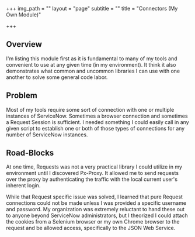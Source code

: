 +++
img_path = ""
layout = "page"
subtitle = ""
title = "Connectors (My Own Module)"

+++
## Overview

I'm listing this module first as it is fundamental to many of my tools and convenient to use at any given time (in my environment). It think it also demonstrates what common and uncommon libraries I can use with one another to solve some general code labor.

## Problem

Most of my tools require some sort of connection with one or multiple instances of ServiceNow. Sometimes a browser connection and sometimes a Request Session is sufficient. I needed something I could easily call in any given script to establish one or both of those types of connections for any number of ServiceNow instances.

## Road-Blocks

At one time, Requests was not a very practical library I could utilize in my environment until I discovered Px-Proxy. It allowed me to send requests over the proxy by authenticating the traffic with the local current user's inherent login.

While that Request specific issue was solved, I learned that pure Request connections could not be made unless I was provided a specific username and password. My organization was extremely reluctant to hand these out to anyone beyond ServiceNow administrators, but I theorized I could attach the cookies from a Selenium browser or my own Chrome browser to the request and be allowed access, specifically to the JSON Web Service. 